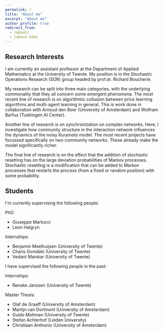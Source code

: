 ```yaml
---
permalink: /
title: "About me"
excerpt: "About me"
author_profile: true
redirect_from: 
  - /about/
  - /about.html
---
```


## Research Interests

I am currently an assistant professor at the Department of Applied Mathematics at the University of Twente. My position is in the Stochastic Operations Research (SOR) group headed by prof.dr. Richard Boucherie. 

My research can be split into three main categories, with the underlying commonality that they all concern some emergent phenomena. The most recent line of research is on algorithmic collusion between price learning algorithms and multi-agent learning in general. This is work done in collaboration with Arnoud den Boer (University of Amsterdam) and Wolfram Barfus (Tuebingen AI Center).

Another line of research is on synchronization on complex networks. Here, I investigate how community structure in the interaction network influences the dynamics of the noisy Kuramoto model. The most recent projects have focussed specifically on two-community networks. These already make the model significantly richer.

The final line of research is on the effect that the addition of stochastic resetting has on the large deviation probabilities of Markov processes. Stochastic resetting is a modification that can be added to Markov processes that restarts the process (from a fixed or random position) with some probability.

## Students
I'm currently supervising the following people:

PhD:
* Giuseppe Martucci
* Leon Halgryn 

Internships:
* Benjamin Meelhuijsen (University of Twente)
* Charis Gonidaki (University of Twente)
* Vedant Mainkar (University of Twente)

I have supervised the following people in the past:

Internships:
* Renske Janssen (University of Twente)

Master Thesis:
* Olaf de Graaff (University of Amsterdam)
* Martijn van Dortmont (University of Amsterdam)
* Guido Moltman (University of Twente)
* Stefan Achterhof (Leiden University)
* Christiaan Anthonio (University of Amsterdam)
